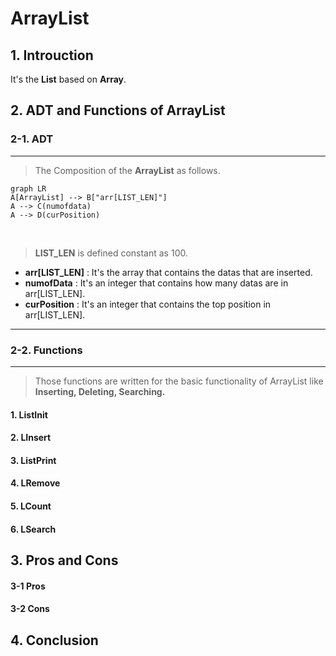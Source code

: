 # ArrayList

## 1. Introuction

It's the **List** based on **Array**.

## 2. ADT and Functions of ArrayList

### 2-1. ADT

---

> The Composition of the **ArrayList** as follows.

```mermaid
graph LR
A[ArrayList] --> B["arr[LIST_LEN]"]
A --> C(numofdata)
A --> D(curPosition)
```

<br/>

> **LIST_LEN** is defined constant as 100.

- **arr[LIST_LEN]** : It's the array that contains the datas that are inserted.
  <br/>
- **numofData** : It's an integer that contains how many datas are in arr[LIST_LEN].
  <br/>
- **curPosition** : It's an integer that contains the top position in arr[LIST_LEN].

---

### 2-2. Functions

---

> Those functions are written for the basic functionality of ArrayList like **Inserting, Deleting, Searching.**

#### 1. ListInit

#### 2. LInsert

#### 3. ListPrint

#### 4. LRemove

#### 5. LCount

#### 6. LSearch

## 3. Pros and Cons

#### 3-1 Pros

#### 3-2 Cons

## 4. Conclusion
